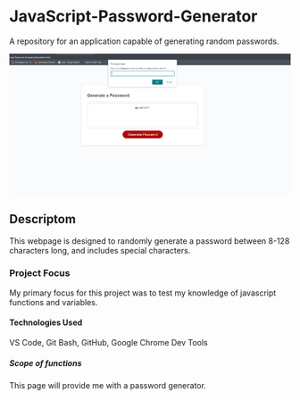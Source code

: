 # JavaScript-Password-Generator
A repository for an application capable of generating random passwords.

![Alt text](image.png)

## Descriptom
This webpage is designed to randomly generate a password between 8-128 characters long, and includes special characters.

### Project Focus
My primary focus for this project was to test my knowledge of javascript functions and variables.

#### Technologies Used
VS Code, Git Bash, GitHub, Google Chrome Dev Tools

##### Scope of functions
This page will provide me with a password generator.
